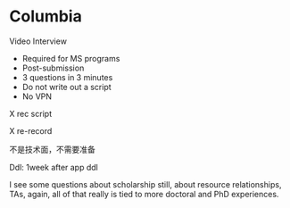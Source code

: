 # Columbia

Video Interview

- Required for MS programs
- Post-submission
- 3 questions in 3 minutes
- Do not write out a script
- No VPN

X rec script

X re-record

不是技术面，不需要准备

Ddl: 1week after app ddl

I see some questions about scholarship still, about resource relationships, TAs, again, all of that really is tied to more doctoral and PhD experiences.